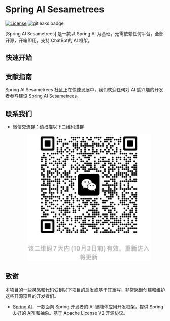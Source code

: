 # Spring AI Sesametrees

[![License](https://img.shields.io/badge/license-Apache%202-4EB1BA.svg)](https://www.apache.org/licenses/LICENSE-2.0.html)
<img alt="gitleaks badge" src="https://img.shields.io/badge/protected%20by-gitleaks-blue">

[Spring AI Sesametrees] 是一款以 Spring AI 为基础，无需依赖任何平台，全部开源，开箱即用，支持 ChatBot的 AI 框架。


## 快速开始


## 贡献指南

Spring AI Sesametrees 社区正在快速发展中，我们欢迎任何对 AI 感兴趣的开发者参与建设 Spring AI Sesametrees。

## 联系我们

* 微信交流群：请扫描以下二维码进群

  <p align="center">
      <img src="./docs/imgs/wechat-account.png" alt="Deep Research" style="max-width: 400px; height: 400px">
  </p>

## 致谢

本项目的一些灵感和代码受到以下项目的启发或基于其重写，非常感谢创建和维护这些开源项目的开发者们。

* [Spring AI](https://github.com/spring-projects/spring-ai)，一款面向 Spring 开发者的 AI 智能体应用开发框架，提供 Spring
  友好的 API 和抽象。基于 Apache License V2 开源协议。


